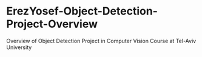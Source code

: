 # ErezYosef-Object-Detection-Project-Overview
Overview of Object Detection Project in Computer Vision Course at Tel-Aviv University
